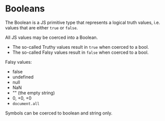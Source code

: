 # Booleans

The Boolean is a JS primitive type that represents a logical truth values, i.e. values that are either `true` or `false`.

All JS values may be coerced into a Boolean.
- The so-called Truthy values result in `true` when coerced to a bool.
- The so-called Falsy values result in `false` when coerced to a bool.

Falsy values:
- false
- undefined
- null
- NaN
- "" (the empty string)
- 0, +0, +0
- `document.all`


Symbols can be coerced to boolean and string only.
